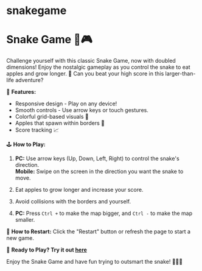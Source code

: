 # snakegame
# Snake Game 🐍🎮

Challenge yourself with this classic Snake Game, now with doubled dimensions! Enjoy the nostalgic gameplay as you control the snake to eat apples and grow longer. 🍏 Can you beat your high score in this larger-than-life adventure?

🔧 **Features:**
- Responsive design - Play on any device!
- Smooth controls - Use arrow keys or touch gestures.
- Colorful grid-based visuals 🎨
- Apples that spawn within borders 🍎
- Score tracking 📈

🕹️ **How to Play:**
1. **PC:** Use arrow keys (Up, Down, Left, Right) to control the snake's direction.  
   **Mobile:** Swipe on the screen in the direction you want the snake to move.
   
2. Eat apples to grow longer and increase your score.

3. Avoid collisions with the borders and yourself.

4. **PC:** Press `Ctrl +` to make the map bigger, and `Ctrl -` to make the map smaller.

🔄 **How to Restart:**
Click the "Restart" button or refresh the page to start a new game.

🚀 **Ready to Play? Try it out [here](https://snake-apple.w3spaces-preview.com/snakegame.html)**

Enjoy the Snake Game and have fun trying to outsmart the snake! 🚴‍♂️🐍
